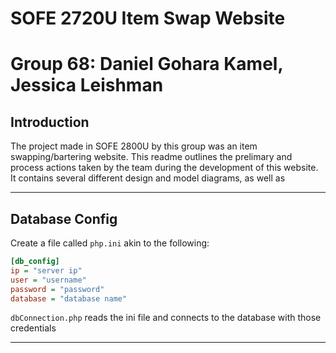 # SOFE 2720U Item Swap Website
# Group 68: Daniel Gohara Kamel, Jessica Leishman

## Introduction
The project made in SOFE 2800U by this group was an item swapping/bartering website. This readme outlines the prelimary and process actions taken by the team during the development of this website. It contains several different design and model diagrams, as well as

---
## Database Config

Create a file called `php.ini` akin to the following:

```ini
[db_config]
ip = "server ip"
user = "username"
password = "password"
database = "database name"

```

`dbConnection.php` reads the ini file and connects to the database with those credentials

---
